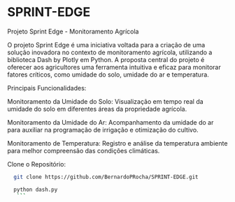 # SPRINT-EDGE
Projeto Sprint Edge - Monitoramento Agrícola 

O projeto Sprint Edge é uma iniciativa voltada para a criação de uma solução inovadora no contexto de monitoramento agrícola, utilizando a biblioteca Dash by Plotly em Python. A proposta central do projeto é oferecer aos agricultores uma ferramenta intuitiva e eficaz para monitorar fatores críticos, como umidade do solo, umidade do ar e temperatura.

Principais Funcionalidades:

Monitoramento da Umidade do Solo:
Visualização em tempo real da umidade do solo em diferentes áreas da propriedade agrícola.

Monitoramento da Umidade do Ar:
Acompanhamento da umidade do ar para auxiliar na programação de irrigação e otimização do cultivo.

Monitoramento de Temperatura:
Registro e análise da temperatura ambiente para melhor compreensão das condições climáticas.

Clone o Repositório:
 ```bash
   git clone https://github.com/BernardoPRocha/SPRINT-EDGE.git
 ```
 ```bash
   python dash.py
    ```


